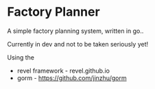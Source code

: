 # Factory Planner

A simple factory planning system, written in go..

Currently in dev and not to be taken seriously  yet!

Using the
- revel framework - revel.github.io
- gorm - https://github.com/jinzhu/gorm

